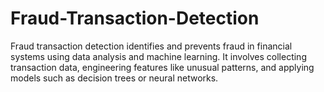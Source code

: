 # Fraud-Transaction-Detection
Fraud transaction detection identifies and prevents fraud in financial systems using data analysis and machine learning. It involves collecting transaction data, engineering features like unusual patterns, and applying models such as decision trees or neural networks. 
